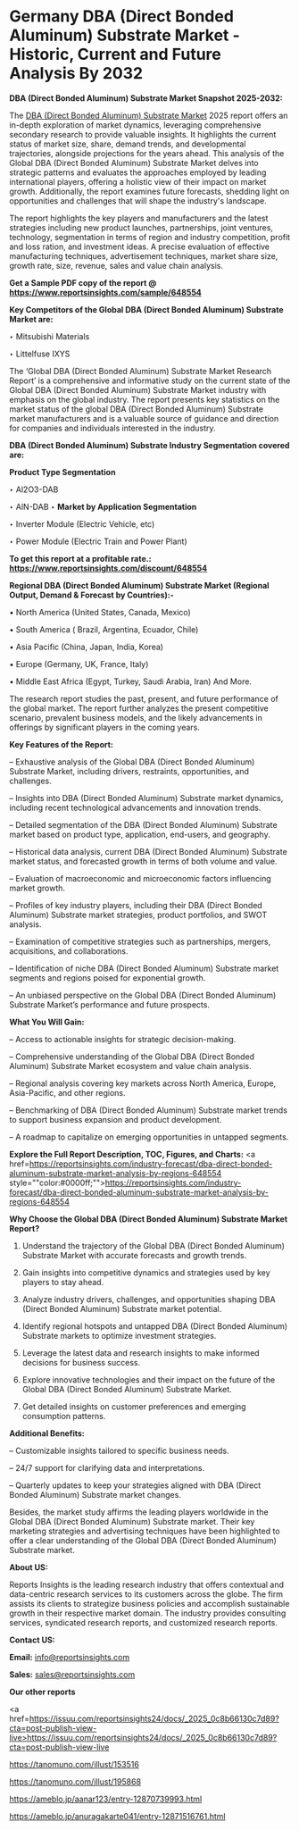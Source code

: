 # Germany DBA (Direct Bonded Aluminum) Substrate Market - Historic, Current and Future Analysis By 2032

<strong>DBA (Direct Bonded Aluminum) Substrate Market Snapshot 2025-2032:</strong>

The <a href=https://www.reportsinsights.com/sample/648554>DBA (Direct Bonded Aluminum) Substrate Market</a> 2025 report offers an in-depth exploration of market dynamics, leveraging comprehensive secondary research to provide valuable insights. It highlights the current status of market size, share, demand trends, and developmental trajectories, alongside projections for the years ahead. This analysis of the Global DBA (Direct Bonded Aluminum) Substrate Market delves into strategic patterns and evaluates the approaches employed by leading international players, offering a holistic view of their impact on market growth. Additionally, the report examines future forecasts, shedding light on opportunities and challenges that will shape the industry's landscape.

The report highlights the key players and manufacturers and the latest strategies including new product launches, partnerships, joint ventures, technology, segmentation in terms of region and industry competition, profit and loss ration, and investment ideas. A precise evaluation of effective manufacturing techniques, advertisement techniques, market share size, growth rate, size, revenue, sales and value chain analysis.

<strong>Get a Sample PDF copy of the report @ <a href=https://www.reportsinsights.com/sample/648554 style=color:#0000ff;>https://www.reportsinsights.com/sample/648554</a></strong>

<strong>Key Competitors of the Global DBA (Direct Bonded Aluminum) Substrate Market are:</strong>

‣ Mitsubishi Materials

‣ Littelfuse IXYS

The ‘Global DBA (Direct Bonded Aluminum) Substrate Market Research Report’ is a comprehensive and informative study on the current state of the Global DBA (Direct Bonded Aluminum) Substrate Market industry with emphasis on the global industry. The report presents key statistics on the market status of the global DBA (Direct Bonded Aluminum) Substrate market manufacturers and is a valuable source of guidance and direction for companies and individuals interested in the industry.

<strong>DBA (Direct Bonded Aluminum) Substrate Industry Segmentation covered are:</strong>

<strong>Product Type Segmentation</strong>

‣ Al2O3-DAB

‣ AlN-DAB
‣ 
<strong>Market by Application Segmentation</strong>

‣ Inverter Module (Electric Vehicle, etc)

‣ Power Module (Electric Train and Power Plant)

<strong>To get this report at a profitable rate.: <a href=https://www.reportsinsights.com/discount/648554 style=color:#0000ff;>https://www.reportsinsights.com/discount/648554</a></strong>

<strong>Regional DBA (Direct Bonded Aluminum) Substrate Market (Regional Output, Demand &amp; Forecast by Countries):-</strong>

• North America (United States, Canada, Mexico)

• South America ( Brazil, Argentina, Ecuador, Chile)

• Asia Pacific (China, Japan, India, Korea)

• Europe (Germany, UK, France, Italy)

• Middle East Africa (Egypt, Turkey, Saudi Arabia, Iran) And More.

The research report studies the past, present, and future performance of the global market. The report further analyzes the present competitive scenario, prevalent business models, and the likely advancements in offerings by significant players in the coming years.

<strong>Key Features of the Report:</strong>

– Exhaustive analysis of the Global DBA (Direct Bonded Aluminum) Substrate Market, including drivers, restraints, opportunities, and challenges.

– Insights into DBA (Direct Bonded Aluminum) Substrate market dynamics, including recent technological advancements and innovation trends.

– Detailed segmentation of the DBA (Direct Bonded Aluminum) Substrate market based on product type, application, end-users, and geography.

– Historical data analysis, current DBA (Direct Bonded Aluminum) Substrate market status, and forecasted growth in terms of both volume and value.

– Evaluation of macroeconomic and microeconomic factors influencing market growth.

– Profiles of key industry players, including their DBA (Direct Bonded Aluminum) Substrate market strategies, product portfolios, and SWOT analysis.

– Examination of competitive strategies such as partnerships, mergers, acquisitions, and collaborations.

– Identification of niche DBA (Direct Bonded Aluminum) Substrate market segments and regions poised for exponential growth.

– An unbiased perspective on the Global DBA (Direct Bonded Aluminum) Substrate Market’s performance and future prospects.

<strong>What You Will Gain:</strong>

– Access to actionable insights for strategic decision-making.

– Comprehensive understanding of the Global DBA (Direct Bonded Aluminum) Substrate Market ecosystem and value chain analysis.

– Regional analysis covering key markets across North America, Europe, Asia-Pacific, and other regions.

– Benchmarking of DBA (Direct Bonded Aluminum) Substrate market trends to support business expansion and product development.

– A roadmap to capitalize on emerging opportunities in untapped segments.

<strong>Explore the Full Report Description, TOC, Figures, and Charts:</strong>
<a href=https://reportsinsights.com/industry-forecast/dba-direct-bonded-aluminum-substrate-market-analysis-by-regions-648554 style=""color:#0000ff;"">https://reportsinsights.com/industry-forecast/dba-direct-bonded-aluminum-substrate-market-analysis-by-regions-648554</a>

<strong>Why Choose the Global DBA (Direct Bonded Aluminum) Substrate Market Report?</strong>

1. Understand the trajectory of the Global DBA (Direct Bonded Aluminum) Substrate Market with accurate forecasts and growth trends.

2. Gain insights into competitive dynamics and strategies used by key players to stay ahead.

3. Analyze industry drivers, challenges, and opportunities shaping DBA (Direct Bonded Aluminum) Substrate market potential.

4. Identify regional hotspots and untapped DBA (Direct Bonded Aluminum) Substrate markets to optimize investment strategies.

5. Leverage the latest data and research insights to make informed decisions for business success.

6. Explore innovative technologies and their impact on the future of the Global DBA (Direct Bonded Aluminum) Substrate Market.

7. Get detailed insights on customer preferences and emerging consumption patterns.

<strong>Additional Benefits:</strong>

– Customizable insights tailored to specific business needs.

– 24/7 support for clarifying data and interpretations.

– Quarterly updates to keep your strategies aligned with DBA (Direct Bonded Aluminum) Substrate market changes.

Besides, the market study affirms the leading players worldwide in the Global DBA (Direct Bonded Aluminum) Substrate market. Their key marketing strategies and advertising techniques have been highlighted to offer a clear understanding of the Global DBA (Direct Bonded Aluminum) Substrate market.

<strong><strong>About US</strong>:</strong>

Reports Insights is the leading research industry that offers contextual and data-centric research services to its customers across the globe. The firm assists its clients to strategize business policies and accomplish sustainable growth in their respective market domain. The industry provides consulting services, syndicated research reports, and customized research reports.

<strong>Contact US:</strong>

<p class=><b>Email:</b> <a href=mailto:info@reportsinsights.com>info@reportsinsights.com</a></p>
<p class=><b>Sales:</b> <a href=mailto:sales@reportsinsights.com>sales@reportsinsights.com</a></p>

<strong>Our other reports</strong>

<a href=https://issuu.com/reportsinsights24/docs/_2025_0c8b66130c7d89?cta=post-publish-view-live>https://issuu.com/reportsinsights24/docs/_2025_0c8b66130c7d89?cta=post-publish-view-live</a>

<a href=https://tanomuno.com/illust/153516>https://tanomuno.com/illust/153516</a>

<a href=https://tanomuno.com/illust/195868>https://tanomuno.com/illust/195868</a>

<a href=https://ameblo.jp/aanar123/entry-12870739993.html>https://ameblo.jp/aanar123/entry-12870739993.html</a>

<a href=https://ameblo.jp/anuragakarte041/entry-12871516761.html>https://ameblo.jp/anuragakarte041/entry-12871516761.html</a>
